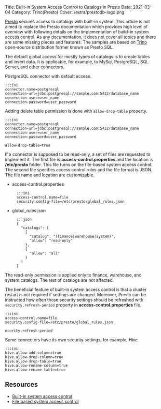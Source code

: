 Title: Built-in System Access Control to Catalogs in Presto
Date: 2021-03-04
Category: Trino(Presto)
Cover: /extra/prestodb-logo.png

[Presto](https://trino.io/) secures access to catalogs with built-in system. This article is not aimed to replace the Presto documentation which provides high level of overview with following details on the implementation of build-in system access control. As any documentation, it does not cover all topics and there are some missing pieces and features. The samples are based on [Trino](https://trino.io/) open-source distribution former known as Presto SQL. 

The default global access for mostly types of catalogs is to create tables and insert data. It is applicable, for example, to MySql, PostgreSQL, SQL Server, and other connectors.

PostgreSQL connector with default access.

    :::ini
    connector.name=postgresql
    connection-url=jdbc:postgresql://sample.com:5432/database_name
    connection-user=user_name
    connection-password=user_password

Adding delete table permission is done with `allow-drop-table` property.

    :::ini
    connector.name=postgresql
    connection-url=jdbc:postgresql://sample.com:5432/database_name
    connection-user=user_name
    connection-password=user_password

    allow-drop-table=true

If a connector is supposed to be read-only, a set of files are requested to implement it. The first file is **access-control.properties** and the location is **/etc/presto** folder. This file turns on the file-based system access control. The second file specifies access control rules and the file format is JSON. The file name and location are customizable.

* access-control.properties

        :::ini
        access-control.name=file
        security.config-file=/etc/presto/global_rules.json

* global_rules.json

        :::json
        {
          "catalogs": [
            {
              "catalog": "(finance|warehouse|system)",
              "allow": "read-only"
            },
            {
              "allow": "all"
            }
          ]
        }

The read-only permission is applied only to finance, warehouse, and system catalogs. The rest of catalogs are not affected.

The beneficial feature of built-in system access control is that a cluster restart is not required if settings are changed. Moreover, Presto can be instructed how often those security settings should be refreshed with `security.refresh-period` property in **access-control.properties** file.

    :::ini
    access-control.name=file
    security.config-file=/etc/presto/global_rules.json

    ecurity.refresh-period

Some connectors have its own security settings, for example, Hive. 

    :::ini
    hive.allow-add-column=true
    hive.allow-drop-column=true
    hive.allow-drop-table=true
    hive.allow-rename-column=true
    hive.allow-rename-table=true

## Resources

* [Built-in system access control](https://trino.io/docs/current/security/built-in-system-access-control.html)
* [File based system access control](https://trino.io/docs/current/security/file-system-access-control.html)
